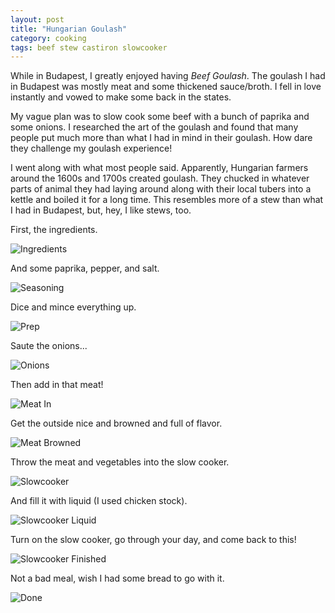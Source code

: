 ```yaml
---
layout: post
title: "Hungarian Goulash"
category: cooking
tags: beef stew castiron slowcooker
---
```


While in Budapest, I greatly enjoyed having _Beef Goulash_. The goulash I had
in Budapest was mostly meat and some thickened sauce/broth. I fell in love
instantly and vowed to make some back in the states.

My vague plan was to slow cook some beef with a bunch of paprika and some
onions. I researched the art of the goulash and found that many people put much
more than what I had in mind in their goulash. How dare they challenge my
goulash experience!

I went along with what most people said. Apparently, Hungarian farmers around
the 1600s and 1700s created goulash. They chucked in whatever parts of animal
they had laying around along with their local tubers into a kettle and boiled
it for a long time. This resembles more of a stew than what I had in Budapest,
but, hey, I like stews, too.

First, the ingredients.

![Ingredients]({{site.url}}/images/goulash/goulash_ingredients.jpg
"Ingredients")

And some paprika, pepper, and salt.

![Seasoning]({{site.url}}/images/goulash/goulash_seasoning.jpg "Seasoning")

Dice and mince everything up.

![Prep]({{site.url}}/images/goulash/goulash_prep.jpg "Preparation")

Saute the onions...

![Onions]({{site.url}}/images/goulash/goulash_onions.jpg "Onions")

Then add in that meat!

![Meat In]({{site.url}}/images/goulash/goulash_meat_in.jpg "Meat in")

Get the outside nice and browned and full of flavor.

![Meat Browned]({{site.url}}/images/goulash/goulash_meat_browned.jpg "Meat
browned")

Throw the meat and vegetables into the slow cooker.

![Slowcooker]({{site.url}}/images/goulash/goulash_slowcooker.jpg "Slowcooker")

And fill it with liquid (I used chicken stock).

![Slowcooker Liquid]({{site.url}}/images/goulash/goulash_slowcooker_liquid.jpg
"Slowcooker Liquid")

Turn on the slow cooker, go through your day, and come back to this!

![Slowcooker
Finished]({{site.url}}/images/goulash/goulash_slowcooker_finished.jpg
"Slowcooker Finished")

Not a bad meal, wish I had some bread to go with it.

![Done]({{site.url}}/images/goulash/goulash_done.jpg "Done")
